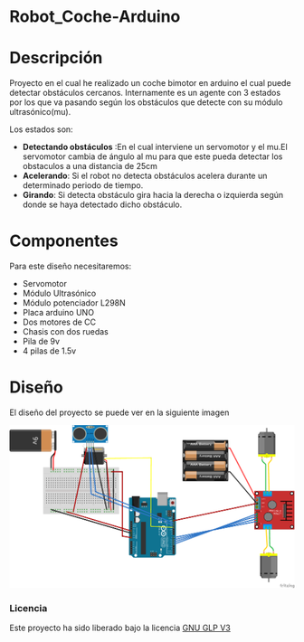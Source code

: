 # Robot_Coche-Arduino

# Descripción
Proyecto en el cual he realizado un coche bimotor en arduino el cual puede detectar obstáculos cercanos.
Internamente es un agente con 3 estados por los que va pasando según los obstáculos que detecte con su módulo ultrasónico(mu).

Los estados son:
* **Detectando obstáculos** :En el cual interviene un servomotor y el mu.El servomotor cambia de ángulo al mu para que este pueda detectar los obstaculos a una distancia de 25cm
* **Acelerando**: Si el robot no detecta obstáculos acelera durante un determinado periodo de tiempo.
* **Girando**: Si detecta obstáculo gira hacia la derecha o izquierda según donde se haya detectado dicho obstáculo.
# Componentes
Para este diseño necesitaremos:
* Servomotor
* Módulo Ultrasónico
* Módulo potenciador L298N
* Placa arduino UNO
* Dos motores de CC
* Chasis con dos ruedas
* Pila de 9v
* 4 pilas de 1.5v

# Diseño
El diseño del proyecto se puede ver en la siguiente imagen

![design](https://github.com/Antoniolm/Robot_Coche-Arduino/blob/master/Dise%C3%B1o/Dise%C3%B1oV2/Dise%C3%B1oElectronico_v2.png)

### Licencia

 Este proyecto ha sido liberado bajo la licencia [GNU GLP V3](https://github.com/Antoniolm/Robot_Coche-Arduino/blob/master/LICENSE)
